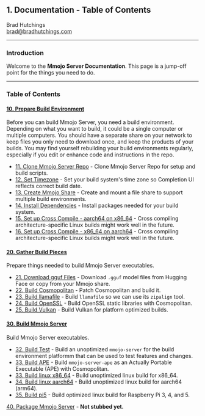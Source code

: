 ## 1. Documentation - Table of Contents

Brad Hutchings<br/>
brad@bradhutchings.com

---
### Introduction
Welcome to the **Mmojo Server Documentation**. This page is a jump-off point for the things you need to do.

---
### Table of Contents
#### [10. Prepare Build Environment](10-Prepare-Build-Environment.md)
Before you can build Mmojo Server, you need a build environment. Depending on what you want to build, it could be a single computer or multiple computers. You should have a separate share on your network to keep files you only need to download once, and keep the products of your builds. You may find yourself rebuilding your build environments regularly, especially if you edit or enhance code and instructions in the repo.

- [11. Clone Mmojo Server Repo](11-CloneMmojo-Server-Repo.md) - Clone Mmojo Server Repo for setup and build scripts.
- [12. Set Timezone](12-Set-Timezone.md) - Set your build system's time zone so Completion UI reflects correct build date.
- [13. Create Mmojo Share](13-Create-Mmojo-Share.md) - Create and mount a file share to support multiple build environments.
- [14. Install Dependencies](14-Install-Dependencies.md) - Install packages needed for your build system.
- [15. Set up Cross Compile - aarch64 on x86_64](15-Set-up-Cross-Compile-aarch64-on-x86_64.md) - Cross compiling architecture-specific Linux builds might work well in the future.
- [16. Set up Cross Compile - x86_64 on aarch64](16-Set-up-Cross-Compile-x86_64-on-aarch64.md) - Cross compiling architecture-specific Linux builds might work well in the future.

#### [20. Gather Build Pieces](20-Gather-Build-Pieces.md)
Prepare things needed to build Mmojo Server executables. 

- [21. Download gguf Files](21-Download-gguf-Files.md) - Download `.gguf` model files from Hugging Face or copy from your Mmojo share.
- [22. Build Cosmopolitan](22-Build-Cosmopolitan.md) - Patch Cosmopolitan and build it.
- [23. Build llamafile](23-Build-llamafile.md) - Build `llamafile` so we can use its `zipalign` tool.
- [24. Build OpenSSL](24-Build-OpenSSL.md) - Build OpenSSL static libraries with Cosmopolitan.
- [25. Build Vulkan](25-Build-Vulkan.md) - Build Vulkan for platform optimized builds.

#### [30. Build Mmojo Server](30-Build-Mmojo-Server.md)
Build Mmojo Server executables.

- [32. Build Test](32-Test.md) - Build an unoptimized `mmojo-server` for the build environment platformm that can be used to test features and changes.
- [33. Build APE](32-Build-APE.md) - Build `mmojo-server-ape` as an Actually Portable Executable (APE) with Cosmopolitan.
- [33. Build linux x86_64](33-Build-linux-x86_64.md) - Build unoptimized linux build for x86_64.
- [34. Build linux aarch64](34-Build-linux-aarch64.md) - Build unoptimized linux build for aarch64 (arm64).
- [35. Build pi5](35-Build-pi5.md) - Build optimized linux build for Raspberry Pi 3, 4, and 5.

[40. Package Mmojo Server](40-Package-Mmojo-Server.md) - **Not stubbed yet.**
